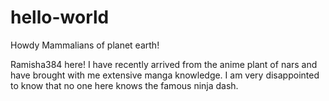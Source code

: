 # hello-world

Howdy Mammalians of planet earth!

Ramisha384 here! I have recently arrived from the anime plant of nars and have brought with me extensive manga knowledge.
I am very disappointed to know that no one here knows the famous ninja dash. 
